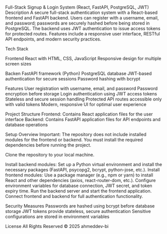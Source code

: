Full-Stack Signup & Login System (React, FastAPI, PostgreSQL, JWT)
Description
A secure full-stack authentication system with a React-based frontend and FastAPI backend. Users can register with a username, email, and password; passwords are securely hashed before being stored in PostgreSQL. The backend uses JWT authentication to issue access tokens for protected routes. Features include a responsive user interface, RESTful API endpoints, and modern security practices.

Tech Stack

Frontend
React with HTML, CSS, JavaScript
Responsive design for multiple screen sizes

Backen
FastAPI framework (Python)
PostgreSQL database
JWT-based authentication for secure sessions
Password hashing with bcrypt

Features
User registration with username, email, and password
Password encryption before storage
Login authentication using JWT access tokens
Stateless and secure session handling
Protected API routes accessible only with valid tokens
Modern, responsive UI for optimal user experience

Project Structure
Frontend: Contains React application files for the user interface
Backend: Contains FastAPI application files for API endpoints and database operations

Setup Overview
Important: The repository does not include installed modules for the frontend or backend. You must install the required dependencies before running the project.

Clone the repository to your local machine.

Install backend modules: Set up a Python virtual environment and install the necessary packages (FastAPI, psycopg2, bcrypt, python-jose, etc.).
Install frontend modules: Use a package manager (e.g., npm or yarn) to install React and other dependencies (axios, react-router-dom, etc.).
Configure environment variables for database connection, JWT secret, and token expiry time.
Run the backend server and start the frontend application.
Connect frontend and backend for full authentication functionality.

Security Measures
Passwords are hashed using bcrypt before database storage
JWT tokens provide stateless, secure authentication
Sensitive configurations are stored in environment variables

License
All Rights Reserved
© 2025 ahmeddev-bi
